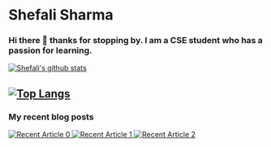 # Shefali Sharma

### Hi there 👋 thanks for stopping by. I am a CSE student who has a passion for learning.

[![Shefali's github stats](https://github-readme-stats.vercel.app/api?username=Shefali321&count_private=true&show_icons=true&theme=radical&hide_rank=false)](https://github.com/anuraghazra/github-readme-stats)

[![Top Langs](https://github-readme-stats.vercel.app/api/top-langs/?username=Shefali321&layout=compact)](https://github.com/anuraghazra/github-readme-stats)
--- 
### My recent blog posts
<a target="_blank" href="https://github-readme-medium-recent-article.vercel.app/medium/@sshefali021/0"><img src="https://github-readme-medium-recent-article.vercel.app/medium/@sshefali021/0" alt="Recent Article 0">
<a target="_blank" href="https://github-readme-medium-recent-article.vercel.app/medium/@sshefali021/1"><img src="https://github-readme-medium-recent-article.vercel.app/medium/@sshefali021/1" alt="Recent Article 1">
<a target="_blank" href="https://github-readme-medium-recent-article.vercel.app/medium/@sshefali021/2"><img src="https://github-readme-medium-recent-article.vercel.app/medium/@sshefali021/2" alt="Recent Article 2">

<!--
Here are some ideas to get you started:

- 🔭 I’m currently working on ...
- 🌱 I’m currently learning ...
- 👯 I’m looking to collaborate on ...
- 🤔 I’m looking for help with ...
- 💬 Ask me about ...
- 📫 How to reach me: ...
- 😄 Pronouns: ...
- ⚡ Fun fact: ...
-->
